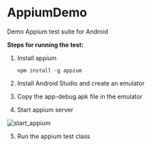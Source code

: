 # AppiumDemo
Demo Appium test suite for Android

**Steps for running the test:**

1. Install appium

    `npm install -g appium`

2. Install Android Studio and create an emulator
3. Copy the app-debug.apk file in the emulator
4. Start appium server

![start_appium](https://user-images.githubusercontent.com/12607939/74176691-16a0ce80-4c30-11ea-86ac-39d0606d431b.png)

5. Run the appium test class